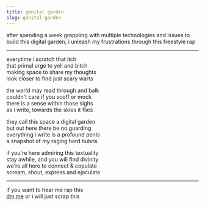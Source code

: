 ```yaml
---
title: genital garden
slug: genital-garden
---
```

after spending a week grappling with multiple technologies and issues to build this digital garden, i unleash my frustrations through this freestyle rap

---
everytime i scratch that itch<br/>
that primal urge to yell and bitch<br/>
making space to share my thoughts<br/>
look closer to find just scary warts

the world may read through and balk<br/>
couldn't care if you scoff or mock <br/>
there is a sense within those sighs<br/>
as i write, towards the skies it flies

they call this space a digital garden<br/>
but out here there be no guarding<br/>
everything i write is a profound penis<br/>
a snapshot of my raging hard hubris

if you're here admiring this textuality<br/>
stay awhile, and you will find divinity<br/>
we're all here to connect & copulate<br/>
scream, shout, express and ejaculate

---
if you want to hear me rap this<br/>
[dm me](https://twitter.com/reddy2go) or i will just scrap this